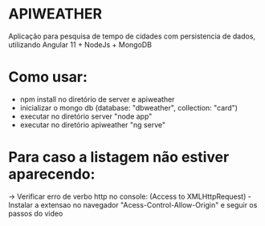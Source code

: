 # APIWEATHER
Aplicação para pesquisa de tempo de cidades com persistencia de dados, utilizando Angular 11 + NodeJs + MongoDB

# Como usar:
- npm install no diretório de server e apiweather
- inicializar o mongo db (database: "dbweather", collection: "card")
- executar no diretório server "node app"
- executar no diretório apiweather "ng serve"

# Para caso a listagem não estiver aparecendo:
-> Verificar erro de verbo http no console: (Access to XMLHttpRequest)
	- Instalar a extensao no navegador "Acess-Control-Allow-Origin" e seguir os passos do video
